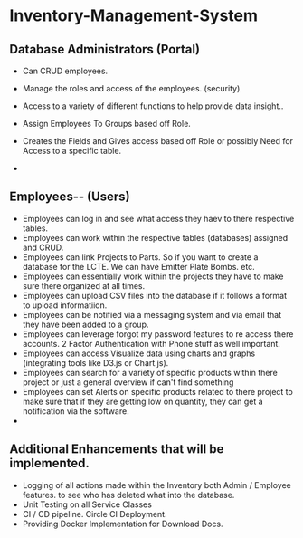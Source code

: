 # Inventory-Management-System

## Database Administrators (Portal)
- Can CRUD employees. 
- Manage the roles and access of the employees. (security)
- Access to a variety of different functions to help provide data insight.. 
- Assign Employees To Groups based off Role.
- Creates the Fields and Gives access based off Role or possibly Need for Access to a specific table.

- 
## Employees-- (Users)
- Employees can log in and see what access they haev to there respective tables.
- Employees can work within the respective tables (databases) assigned and CRUD.
- Employees can link Projects to Parts. So if you want to create a database for the LCTE. We can have Emitter Plate Bombs. etc.
- Employees can essentially work within the projects they have to make sure there organized at all times.
- Employees can upload CSV files into the database if it follows a format to upload informatiion.
- Employees can be notified via a messaging system and via email that they have been added to a group.
- Employees can leverage forgot my password features to re access there accounts. 2 Factor Authentication with Phone stuff as well important.
- Employees can access Visualize data using charts and graphs (integrating tools like D3.js or Chart.js).
- Employees can search for a variety of specific products within there project or just a general overview if can't find something
- Employees can set Alerts on specific products related to there project to make sure that if they are getting low on quantity, they can get a notification via the software.
- 

## Additional Enhancements that will be implemented.
- Logging of all actions made within the Inventory both Admin / Employee features. to see who has deleted what into the database.
- Unit Testing on all Service Classes
- CI / CD pipeline. Circle CI Deployment.
- Providing Docker Implementation for Download Docs.
